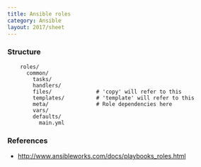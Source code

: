 ```yaml
---
title: Ansible roles
category: Ansible
layout: 2017/sheet
---
```


### Structure

```
    roles/
      common/
        tasks/
        handlers/
        files/              # 'copy' will refer to this
        templates/          # 'template' will refer to this
        meta/               # Role dependencies here
        vars/
        defaults/
          main.yml
```

### References

- http://www.ansibleworks.com/docs/playbooks_roles.html
